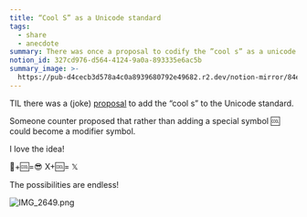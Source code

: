 ```yaml
---
title: “Cool S” as a Unicode standard
tags:
  - share
  - anecdote
summary: There was once a proposal to codify the ”cool s” as a unicode character
notion_id: 327cd976-d564-4124-9a0a-893335e6ac5b
summary_image: >-
  https://pub-d4cecb3d578a4c0a8939680792e49682.r2.dev/notion-mirror/84ebb48c-616a-4f51-ae9a-991a4e0a7e9b/da7fd8fa-25c9-409b-b632-117aa72b5b46/IMG_2649.png
---
```

TIL there was a (joke) [proposal](https://github.com/Crissov/unicode-proposals/issues/408) to add the “cool s” to the Unicode standard.

Someone counter proposed that rather than adding a special symbol 🆒 could become a modifier symbol.

I love the idea!

🙂+🆒=😎
X+🆒= 𝕏

The possibilities are endless!

![IMG\_2649.png](https://pub-d4cecb3d578a4c0a8939680792e49682.r2.dev/notion-mirror/84ebb48c-616a-4f51-ae9a-991a4e0a7e9b/da7fd8fa-25c9-409b-b632-117aa72b5b46/IMG_2649.png)
